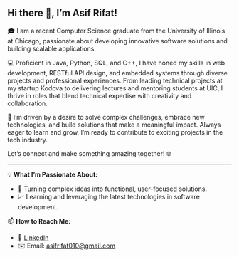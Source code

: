 ## Hi there 👋, I’m Asif Rifat!

🎓 I am a recent Computer Science graduate from the University of Illinois at Chicago, passionate about developing innovative software solutions and building scalable applications.

💻 Proficient in Java, Python, SQL, and C++, I have honed my skills in web development, RESTful API design, and embedded systems through diverse projects and professional experiences. From leading technical projects at my startup Kodova to delivering lectures and mentoring students at UIC, I thrive in roles that blend technical expertise with creativity and collaboration.

🌟 I’m driven by a desire to solve complex challenges, embrace new technologies, and build solutions that make a meaningful impact. Always eager to learn and grow, I’m ready to contribute to exciting projects in the tech industry.

Let’s connect and make something amazing together! 🌐

---

💡 **What I’m Passionate About:**
- 🚀 Turning complex ideas into functional, user-focused solutions.
- 📈 Learning and leveraging the latest technologies in software development.


📫 **How to Reach Me:**
- 💼 [LinkedIn](https://linkedin.com/in/asif-rifat)  
- ✉️ Email: asifrifat010@gmail.com  
